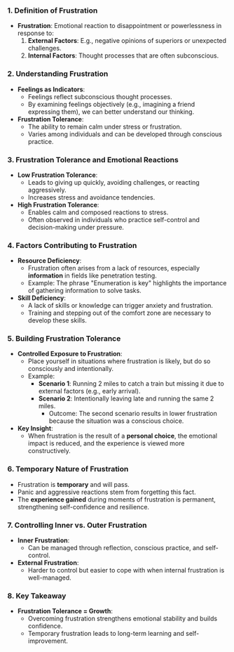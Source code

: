 ### 1. **Definition of Frustration**
- **Frustration**: Emotional reaction to disappointment or powerlessness in response to:
    1. **External Factors**: E.g., negative opinions of superiors or unexpected challenges.
    2. **Internal Factors**: Thought processes that are often subconscious.



### 2. **Understanding Frustration**
- **Feelings as Indicators**:
    - Feelings reflect subconscious thought processes.
    - By examining feelings objectively (e.g., imagining a friend expressing them), we can better understand our thinking.
- **Frustration Tolerance**:
    - The ability to remain calm under stress or frustration.
    - Varies among individuals and can be developed through conscious practice.



### 3. **Frustration Tolerance and Emotional Reactions**
- **Low Frustration Tolerance**:
    - Leads to giving up quickly, avoiding challenges, or reacting aggressively.
    - Increases stress and avoidance tendencies.
- **High Frustration Tolerance**:
    - Enables calm and composed reactions to stress.
    - Often observed in individuals who practice self-control and decision-making under pressure.



### 4. **Factors Contributing to Frustration**
- **Resource Deficiency**:
    - Frustration often arises from a lack of resources, especially **information** in fields like penetration testing.
    - Example: The phrase "Enumeration is key" highlights the importance of gathering information to solve tasks.
- **Skill Deficiency**:
    - A lack of skills or knowledge can trigger anxiety and frustration.
    - Training and stepping out of the comfort zone are necessary to develop these skills.



### 5. **Building Frustration Tolerance**
- **Controlled Exposure to Frustration**:
    - Place yourself in situations where frustration is likely, but do so consciously and intentionally.
    - Example:
        - **Scenario 1**: Running 2 miles to catch a train but missing it due to external factors (e.g., early arrival).
        - **Scenario 2**: Intentionally leaving late and running the same 2 miles.
            - Outcome: The second scenario results in lower frustration because the situation was a conscious choice.
- **Key Insight**:
    - When frustration is the result of a **personal choice**, the emotional impact is reduced, and the experience is viewed more constructively.



### 6. **Temporary Nature of Frustration**
- Frustration is **temporary** and will pass.
- Panic and aggressive reactions stem from forgetting this fact.
- The **experience gained** during moments of frustration is permanent, strengthening self-confidence and resilience.



### 7. **Controlling Inner vs. Outer Frustration**
- **Inner Frustration**:
    - Can be managed through reflection, conscious practice, and self-control.
- **External Frustration**:
    - Harder to control but easier to cope with when internal frustration is well-managed.



### 8. **Key Takeaway**
- **Frustration Tolerance = Growth**:
    - Overcoming frustration strengthens emotional stability and builds confidence.
    - Temporary frustration leads to long-term learning and self-improvement.